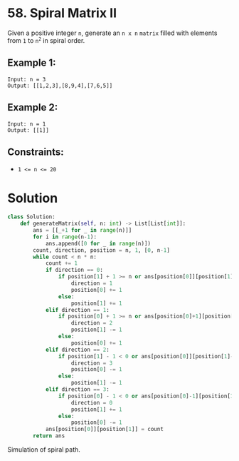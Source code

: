 # 58. Spiral Matrix II

Given a positive integer `n`, generate an `n x n` `matrix` filled with elements from `1` to <code>n<sup>2</sup></code> in spiral order.

## Example 1:

```
Input: n = 3
Output: [[1,2,3],[8,9,4],[7,6,5]]
```

## Example 2:
```
Input: n = 1
Output: [[1]]
```

## Constraints:
- `1 <= n <= 20`

# Solution
```python
class Solution:
    def generateMatrix(self, n: int) -> List[List[int]]:
        ans = [[_+1 for _ in range(n)]]
        for i in range(n-1):
            ans.append([0 for _ in range(n)])
        count, direction, position = n, 1, [0, n-1]
        while count < n * n:
            count += 1
            if direction == 0:
                if position[1] + 1 >= n or ans[position[0]][position[1]+1] != 0:
                    direction = 1
                    position[0] += 1
                else:
                    position[1] += 1
            elif direction == 1:
                if position[0] + 1 >= n or ans[position[0]+1][position[1]] != 0:
                    direction = 2
                    position[1] -= 1
                else:
                    position[0] += 1
            elif direction == 2:
                if position[1] - 1 < 0 or ans[position[0]][position[1]-1] != 0:
                    direction = 3
                    position[0] -= 1
                else:
                    position[1] -= 1
            elif direction == 3:
                if position[0] - 1 < 0 or ans[position[0]-1][position[1]] != 0:
                    direction = 0
                    position[1] += 1
                else:
                    position[0] -= 1
            ans[position[0]][position[1]] = count
        return ans
```
Simulation of spiral path.
